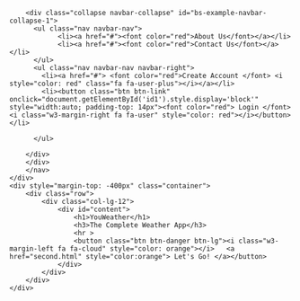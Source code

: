 <!DOCTYPE html>
<html>
<head>
	<title>YouWeather</title>
	<link rel="stylesheet" href="https://cdnjs.cloudflare.com/ajax/libs/font-awesome/4.7.0/css/font-awesome.min.css">
	<link href="https://fonts.googleapis.com/css?family=Jim+Nightshade" rel="stylesheet">
	<link href="https://fonts.googleapis.com/css?family=Lato:400,700" rel="stylesheet">
	<link rel="stylesheet" href="https://maxcdn.bootstrapcdn.com/bootstrap/3.3.7/css/bootstrap.min.css">
	<script src="https://ajax.googleapis.com/ajax/libs/jquery/3.1.1/jquery.min.js"></script>
	<script src="https://maxcdn.bootstrapcdn.com/bootstrap/3.3.7/js/bootstrap.min.js"></script>
	<link rel="stylesheet" type="text/css" href="test.css">
	
</head>
<body>
<!--Navbar-->
	

	    <div class="collapse navbar-collapse" id="bs-example-navbar-collapse-1">
	      <ul class="nav navbar-nav">
	        	<li><a href="#"><font color="red">About Us</font></a></li>
	        	<li><a href="#"><font color="red">Contact Us</font></a></li>
	      </ul>
	      <ul class="nav navbar-nav navbar-right">
	        <li><a href="#"> <font color="red">Create Account </font> <i style="color: red" class="fa fa-user-plus"></i></a></li>
	        <li><button class="btn btn-link" onclick="document.getElementById('id1').style.display='block'" style="width:auto; padding-top: 14px"><font color="red"> Login </font> <i class="w3-margin-right fa fa-user" style="color: red"></i></button></li>
	       
	      </ul>

	    </div>
	    </div>
		</nav>
	</div>
	<div style="margin-top: -400px" class="container">
		<div class="row">
			<div class="col-lg-12">
				<div id="content">
					<h1>YouWeather</h1>
					<h3>The Complete Weather App</h3>
					<hr >
					<button class="btn btn-danger btn-lg"><i class="w3-margin-left fa fa-cloud" style="color: orange"></i>   <a href="second.html" style="color:orange"> Let's Go! </a></button>
				</div>
			</div>
		</div>
	</div>
<!--login-->


</body>
</html>
